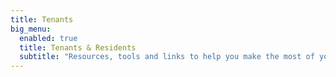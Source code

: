 ```yaml
---
title: Tenants
big_menu:
  enabled: true
  title: Tenants & Residents
  subtitle: "Resources, tools and links to help you make the most of your rental home."
---
```

